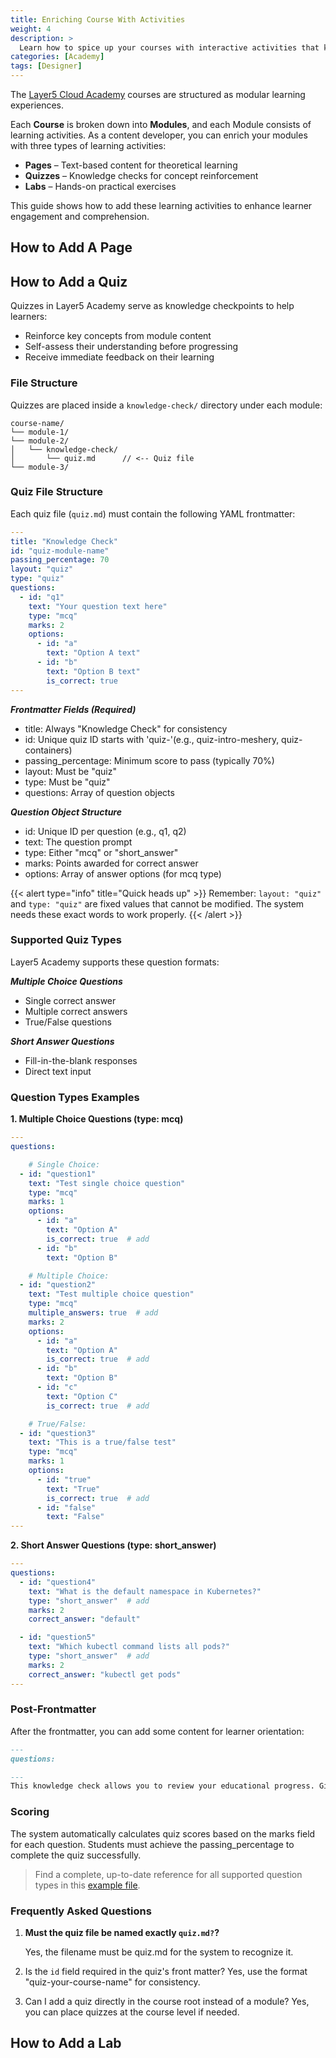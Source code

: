 ```yaml
---
title: Enriching Course With Activities
weight: 4
description: >
  Learn how to spice up your courses with interactive activities that keep learners engaged.
categories: [Academy]
tags: [Designer]
---
```


The [Layer5 Cloud Academy](https://cloud.layer5.io/academy/content) courses are structured as modular learning experiences. 

Each **Course** is broken down into **Modules**, and each Module consists of learning activities. As a content developer, you can enrich your modules with three types of learning activities:

- **Pages** – Text-based content for theoretical learning  
- **Quizzes** – Knowledge checks for concept reinforcement  
- **Labs** – Hands-on practical exercises  

This guide shows how to add these learning activities to enhance learner engagement and comprehension.

## How to Add A Page


## How to Add a Quiz

Quizzes in Layer5 Academy serve as knowledge checkpoints to help learners:

- Reinforce key concepts from module content  
- Self-assess their understanding before progressing  
- Receive immediate feedback on their learning  

### File Structure

Quizzes are placed inside a `knowledge-check/` directory under each module:
```
course-name/
└── module-1/
└── module-2/
│   └── knowledge-check/
│       └── quiz.md      // <-- Quiz file
└── module-3/

```

### Quiz File Structure
Each quiz file (`quiz.md`) must contain the following YAML frontmatter:

```yaml
---
title: "Knowledge Check"
id: "quiz-module-name"
passing_percentage: 70
layout: "quiz"
type: "quiz"
questions:
  - id: "q1"
    text: "Your question text here"
    type: "mcq"
    marks: 2
    options:
      - id: "a"
        text: "Option A text"
      - id: "b" 
        text: "Option B text"
        is_correct: true
---
```

***Frontmatter Fields (Required)***
- title: Always "Knowledge Check" for consistency
- id: Unique quiz ID starts with 'quiz-'(e.g., quiz-intro-meshery, quiz-containers)
- passing_percentage: Minimum score to pass (typically 70%) 
- layout: Must be "quiz"
- type: Must be "quiz"
- questions: Array of question objects

***Question Object Structure***
- id: Unique ID per question (e.g., q1, q2)
- text: The question prompt
- type: Either "mcq" or "short_answer"
- marks: Points awarded for correct answer
- options: Array of answer options (for mcq type)

{{< alert type="info" title="Quick heads up" >}}
Remember: `layout: "quiz"` and `type: "quiz"` are fixed values that cannot be modified. The system needs these exact words to work properly.
{{< /alert >}}

### Supported Quiz Types

Layer5 Academy supports these question formats:

***Multiple Choice Questions***

- Single correct answer
- Multiple correct answers  
- True/False questions

***Short Answer Questions***

- Fill-in-the-blank responses  
- Direct text input

### Question Types Examples

**1. Multiple Choice Questions (type: mcq)**

```yaml
---
questions:

    # Single Choice:
  - id: "question1"
    text: "Test single choice question"
    type: "mcq"
    marks: 1
    options:
      - id: "a"
        text: "Option A"
        is_correct: true  # add
      - id: "b"
        text: "Option B"

    # Multiple Choice:
  - id: "question2"
    text: "Test multiple choice question"
    type: "mcq"
    multiple_answers: true  # add 
    marks: 2
    options:
      - id: "a"
        text: "Option A"
        is_correct: true  # add
      - id: "b"
        text: "Option B"
      - id: "c"
        text: "Option C"
        is_correct: true  # add

    # True/False:
  - id: "question3"
    text: "This is a true/false test"
    type: "mcq"
    marks: 1
    options:
      - id: "true"
        text: "True"
        is_correct: true  # add
      - id: "false"
        text: "False"
---
```
      
**2. Short Answer Questions (type: short_answer)**

```yaml
---
questions:
  - id: "question4"
	text: "What is the default namespace in Kubernetes?"
    type: "short_answer"  # add
    marks: 2
    correct_answer: "default"

  - id: "question5"
    text: "Which kubectl command lists all pods?"
    type: "short_answer"  # add
    marks: 2
    correct_answer: "kubectl get pods" 
---
```

### Post-Frontmatter

After the frontmatter, you can add some content for learner orientation:
```markdown
---
questions:

---
This knowledge check allows you to review your educational progress. Give it a try!
```

### Scoring

The system automatically calculates quiz scores based on the marks field for each question. Students must achieve the passing_percentage to complete the quiz successfully.


> Find a complete, up-to-date reference for all supported question types in this [example file](https://github.com/layer5io/exoscale-academy/blob/f92b4b72e80be4cc9856fc20fa7f42903413481a/content/learning-paths/98e16360-a366-4b78-8e0a-031da07fdacb/end-to-end-kubernetes/cka-prep/cka/quiz.md?plain=1#L36).


### Frequently Asked Questions
1. **Must the quiz file be named exactly `quiz.md?`?**

    Yes, the filename must be quiz.md for the system to recognize it.

2. Is the `id` field required in the quiz's front matter?
	Yes, use the format "quiz-your-course-name" for consistency.

3. Can I add a quiz directly in the course root instead of a module?
    Yes, you can place quizzes at the course level if needed.



## How to Add a Lab
